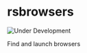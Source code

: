 # rsbrowsers

![Under Development](https://img.shields.io/badge/status-under_development-orange)

Find and launch browsers

